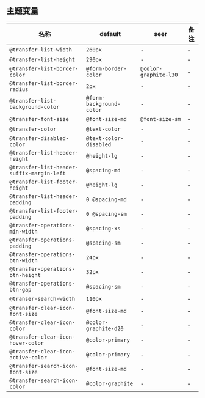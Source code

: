 ## 主题变量

| 名称 | default | seer | 备注 |
| --- | --- | --- | --- |
| `@transfer-list-width` | `260px` | - | - |
| `@transfer-list-height` | `290px` | - | - |
| `@transfer-list-border-color` | `@form-border-color` | `@color-graphite-l30` | - |
| `@transfer-list-border-radius` | `2px` | - | - |
| `@transfer-list-background-color` | `@form-background-color` | - | - |
| `@transfer-font-size` | `@font-size-md` | `@font-size-sm` | - |
| `@transfer-color` | `@text-color` | - | - |
| `@transfer-disabled-color` | `@text-color-disabled` | - | - |
| `@transfer-list-header-height` | `@height-lg` | - | - |
| `@transfer-list-header-suffix-margin-left` | `@spacing-md` | - | - |
| `@transfer-list-footer-height` | `@height-lg` | - | - |
| `@transfer-list-header-padding` | `0 @spacing-md` | - | - |
| `@transfer-list-footer-padding` | `0 @spacing-sm` | - | - |
| `@transfer-operations-min-width` | `@spacing-xs` | - | - |
| `@transfer-operations-padding` | `@spacing-sm` | - | - |
| `@transfer-operations-btn-width` | `24px` | - | - |
| `@transfer-operations-btn-height` | `32px` | - | - |
| `@transfer-operations-btn-gap` | `@spacing-sm` | - | - |
| `@transer-search-width` | `110px` | - | - |
| `@transfer-clear-icon-font-size` | `@font-size-md` | - | - |
| `@transfer-clear-icon-color` | `@color-graphite-d20` | - | - |
| `@transfer-clear-icon-hover-color` | `@color-primary` | - | - |
| `@transfer-clear-icon-active-color` | `@color-primary` | - | - |
| `@transfer-search-icon-font-size` | `@font-size-md` | - | - |
| `@transfer-search-icon-color` | `@color-graphite` | - | - |
